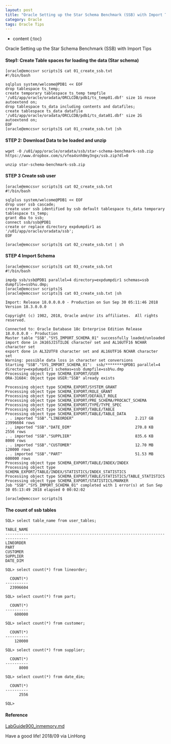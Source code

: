 ```yaml
---
layout: post
title: "Oracle Setting up the Star Schema Benchmark (SSB) with Import Tips"
category: Oracle
tags: Oracle Tips
---
```


* content
{:toc}


Oracle Setting up the Star Schema Benchmark (SSB) with Import Tips


#### Step1: Create Table spaces for loading the data (Star schema)

	[oracle@emccsvr scripts]$ cat 01_create_ssb.txt
	#!/bin/bash

	sqlplus system/welcome@PDB1 << EOF
	drop tablespace ts_temp;
	create temporary tablespace ts_temp tempfile '/u01/app/oracle/oradata/ORCLCDB/pdb1/ts_temp01.dbf' size 1G reuse autoextend on;
	drop tablespace ts_data including contents and datafiles;
	create tablespace ts_data datafile '/u01/app/oracle/oradata/ORCLCDB/pdb1/ts_data01.dbf' size 2G autoextend on;
	EOF
	[oracle@emccsvr scripts]$ cat 01_create_ssb.txt |sh


#### STEP 2: Download Data to be loaded and unzip

	wget -O /u01/app/oracle/oradata/ssb/star-schema-benchmark-ssb.zip https://www.dropbox.com/s/vfea4snh8my3ngx/ssb.zip?dl=0
	
	unzip star-schema-benchmark-ssb.zip
	
#### STEP 3 Create ssb user

	[oracle@emccsvr scripts]$ cat 02_create_ssb.txt
	#!/bin/bash

	sqlplus system/welcome@PDB1 << EOF
	drop user ssb cascade;
	create user ssb identified by ssb default tablespace ts_data temporary tablespace ts_temp;
	grant dba to ssb;
	connect ssb/ssb@PDB1
	create or replace directory expdumpdir1 as '/u01/app/oracle/oradata/ssb';
	EOF

	[oracle@emccsvr scripts]$ cat 02_create_ssb.txt | sh
	

#### STEP 4 Import Schema
	
	[oracle@emccsvr scripts]$ cat 03_create_ssb.txt
	#!/bin/bash

	impdp ssb/ssb@PDB1 parallel=4 directory=expdumpdir1 schemas=ssb dumpfile=ssb%u.dmp;
	[oracle@emccsvr scripts]$
	[oracle@emccsvr scripts]$ cat 03_create_ssb.txt |sh

	Import: Release 18.0.0.0.0 - Production on Sun Sep 30 05:11:46 2018
	Version 18.3.0.0.0

	Copyright (c) 1982, 2018, Oracle and/or its affiliates.  All rights reserved.

	Connected to: Oracle Database 18c Enterprise Edition Release 18.0.0.0.0 - Production
	Master table "SSB"."SYS_IMPORT_SCHEMA_01" successfully loaded/unloaded
	import done in JA16SJISTILDE character set and AL16UTF16 NCHAR character set
	export done in AL32UTF8 character set and AL16UTF16 NCHAR character set
	Warning: possible data loss in character set conversions
	Starting "SSB"."SYS_IMPORT_SCHEMA_01":  ssb/********@PDB1 parallel=4 directory=expdumpdir1 schemas=ssb dumpfile=ssb%u.dmp
	Processing object type SCHEMA_EXPORT/USER
	ORA-31684: Object type USER:"SSB" already exists

	Processing object type SCHEMA_EXPORT/SYSTEM_GRANT
	Processing object type SCHEMA_EXPORT/ROLE_GRANT
	Processing object type SCHEMA_EXPORT/DEFAULT_ROLE
	Processing object type SCHEMA_EXPORT/PRE_SCHEMA/PROCACT_SCHEMA
	Processing object type SCHEMA_EXPORT/TYPE/TYPE_SPEC
	Processing object type SCHEMA_EXPORT/TABLE/TABLE
	Processing object type SCHEMA_EXPORT/TABLE/TABLE_DATA
	. . imported "SSB"."LINEORDER"                           2.217 GB 23996604 rows
	. . imported "SSB"."DATE_DIM"                            270.8 KB    2556 rows
	. . imported "SSB"."SUPPLIER"                            835.6 KB    8000 rows
	. . imported "SSB"."CUSTOMER"                            12.70 MB  120000 rows
	. . imported "SSB"."PART"                                51.53 MB  600000 rows
	Processing object type SCHEMA_EXPORT/TABLE/INDEX/INDEX
	Processing object type SCHEMA_EXPORT/TABLE/INDEX/STATISTICS/INDEX_STATISTICS
	Processing object type SCHEMA_EXPORT/TABLE/STATISTICS/TABLE_STATISTICS
	Processing object type SCHEMA_EXPORT/STATISTICS/MARKER
	Job "SSB"."SYS_IMPORT_SCHEMA_01" completed with 1 error(s) at Sun Sep 30 05:13:49 2018 elapsed 0 00:02:02

	[oracle@emccsvr scripts]$

#### The count of ssb tables	

	SQL> select table_name from user_tables;

	TABLE_NAME
	--------------------------------------------------------------------------------
	LINEORDER
	PART
	CUSTOMER
	SUPPLIER
	DATE_DIM

	SQL> select count(*) from lineorder;

	  COUNT(*)
	----------
	  23996604

	SQL> select count(*) from part;

	  COUNT(*)
	----------
		600000

	SQL> select count(*) from customer;

	  COUNT(*)
	----------
		120000

	SQL> select count(*) from supplier;

	  COUNT(*)
	----------
		  8000

	SQL> select count(*) from date_dim;

	  COUNT(*)
	----------
		  2556

	SQL>

#### Reference
	
[LabGuide900_inmemory.md](https://github.com/oracle/learning-library/blob/master/workshops/journey2-new-data-lake/LabGuide900_inmemory.md)


Have a good life! 2018/09 via LinHong



